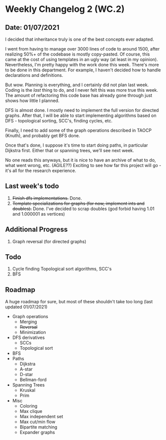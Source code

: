 # Weekly Changelog 2 (WC.2)
## Date: 01/07/2021

I decided that inheritance truly is one of the best concepts ever adapted.

I went from having to manage over 3000 lines of code to around 1500, after realizing 50%+ of the codebase is mostly copy-pasted. Of course, this came at the cost of using templates in an ugly way (at least in my opinion). Nevertheless, I'm pretty happy with the work done this week. There's more to be done in this department. For example, I haven't decided how to handle declarations and definitions.

But wow. Planning is everything, and I certainly did not plan last week. Coding is the *last* thing to do, and I never felt this was more true this week. The amount of refactoring this code base has already gone through just shows how little I planned.

DFS is almost done. I mostly need to implement the full version for directed graphs. After that, I will be able to start implementing algorithms based on DFS - topological sorting, SCC's, finding cycles, etc.

Finally, I need to add some of the graph operations described in TAOCP (Knuth), and probably get BFS done.

Once that's done, I suppose it's time to start doing paths, in particular Dijkstra first. Either that or spanning trees, we'll see next week.

No one reads this anyways, but it is nice to have an archive of what to do, what went wrong, etc. (AGILE??) Exciting to see how far this project will go - it's all for the research experience.

## Last week's todo

1. ~~Finish dfs implementations.~~
	Done.
2. ~~Template specializations for graphs (for now, implement ints and doubles).~~
	Done. I've decided to scrap doubles (god forbid having 1.01 and 1.000001 as vertices)

## Additional Progress

1. Graph reversal (for directed graphs)

## Todo

1. Cycle finding Topological sort algorithms, SCC's
2. BFS

## Roadmap

A huge roadmap for sure, but most of these shouldn't take too long (last updated 01/07/2021)

* Graph operations
	- Merging
	- ~~Reversal~~
	- Minimization
* DFS derivatives
	- SCCs
	- Topological sort
* BFS
* Paths
	- Dijkstra
	- A-star
	- D-star
	- Bellman-ford
* Spanning Trees
	- Kruskal
	- Prim
* Misc
	- Coloring
	- Max clique
	- Max independent set
	- Max cut/min flow
	- Bipartite matching
	- Expander graphs
